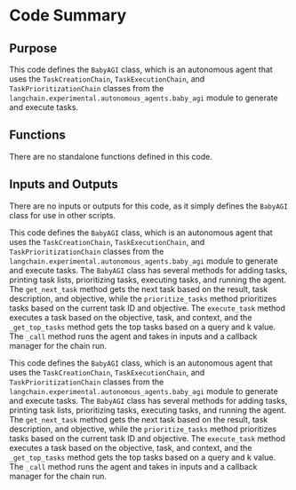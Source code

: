 # Code Summary

## Purpose
This code defines the `BabyAGI` class, which is an autonomous agent that uses the `TaskCreationChain`, `TaskExecutionChain`, and `TaskPrioritizationChain` classes from the `langchain.experimental.autonomous_agents.baby_agi` module to generate and execute tasks.

## Functions
There are no standalone functions defined in this code.

## Inputs and Outputs
There are no inputs or outputs for this code, as it simply defines the `BabyAGI` class for use in other scripts.

This code defines the `BabyAGI` class, which is an autonomous agent that uses the `TaskCreationChain`, `TaskExecutionChain`, and `TaskPrioritizationChain` classes from the `langchain.experimental.autonomous_agents.baby_agi` module to generate and execute tasks. The `BabyAGI` class has several methods for adding tasks, printing task lists, prioritizing tasks, executing tasks, and running the agent. The `get_next_task` method gets the next task based on the result, task description, and objective, while the `prioritize_tasks` method prioritizes tasks based on the current task ID and objective. The `execute_task` method executes a task based on the objective, task, and context, and the `_get_top_tasks` method gets the top tasks based on a query and k value. The `_call` method runs the agent and takes in inputs and a callback manager for the chain run.

This code defines the `BabyAGI` class, which is an autonomous agent that uses the `TaskCreationChain`, `TaskExecutionChain`, and `TaskPrioritizationChain` classes from the `langchain.experimental.autonomous_agents.baby_agi` module to generate and execute tasks. The `BabyAGI` class has several methods for adding tasks, printing task lists, prioritizing tasks, executing tasks, and running the agent. The `get_next_task` method gets the next task based on the result, task description, and objective, while the `prioritize_tasks` method prioritizes tasks based on the current task ID and objective. The `execute_task` method executes a task based on the objective, task, and context, and the `_get_top_tasks` method gets the top tasks based on a query and k value. The `_call` method runs the agent and takes in inputs and a callback manager for the chain run.


